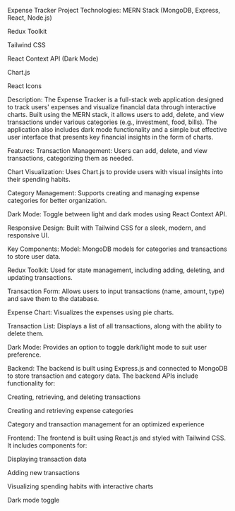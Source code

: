 Expense Tracker Project
Technologies:
MERN Stack (MongoDB, Express, React, Node.js)

Redux Toolkit

Tailwind CSS

React Context API (Dark Mode)

Chart.js

React Icons

Description:
The Expense Tracker is a full-stack web application designed to track users' expenses and visualize financial data through interactive charts. Built using the MERN stack, it allows users to add, delete, and view transactions under various categories (e.g., investment, food, bills). The application also includes dark mode functionality and a simple but effective user interface that presents key financial insights in the form of charts.

Features:
Transaction Management: Users can add, delete, and view transactions, categorizing them as needed.

Chart Visualization: Uses Chart.js to provide users with visual insights into their spending habits.

Category Management: Supports creating and managing expense categories for better organization.

Dark Mode: Toggle between light and dark modes using React Context API.

Responsive Design: Built with Tailwind CSS for a sleek, modern, and responsive UI.

Key Components:
Model: MongoDB models for categories and transactions to store user data.

Redux Toolkit: Used for state management, including adding, deleting, and updating transactions.

Transaction Form: Allows users to input transactions (name, amount, type) and save them to the database.

Expense Chart: Visualizes the expenses using pie charts.

Transaction List: Displays a list of all transactions, along with the ability to delete them.

Dark Mode: Provides an option to toggle dark/light mode to suit user preference.

Backend:
The backend is built using Express.js and connected to MongoDB to store transaction and category data. The backend APIs include functionality for:

Creating, retrieving, and deleting transactions

Creating and retrieving expense categories

Category and transaction management for an optimized experience

Frontend:
The frontend is built using React.js and styled with Tailwind CSS. It includes components for:

Displaying transaction data

Adding new transactions

Visualizing spending habits with interactive charts

Dark mode toggle

